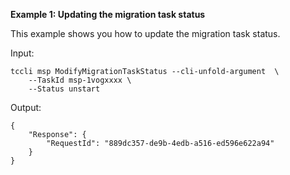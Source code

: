 **Example 1: Updating the migration task status**

This example shows you how to update the migration task status.

Input: 

```
tccli msp ModifyMigrationTaskStatus --cli-unfold-argument  \
    --TaskId msp-1vogxxxx \
    --Status unstart
```

Output: 
```
{
    "Response": {
        "RequestId": "889dc357-de9b-4edb-a516-ed596e622a94"
    }
}
```

